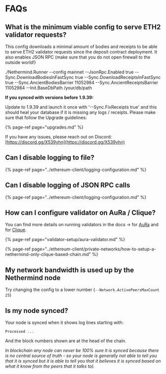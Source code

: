 # FAQs

## What is the minimum viable config to serve ETH2 validator requests?

This config downloads a minimal amount of bodies and receipts to be able to serve ETH2 validator requests since the deposit contract deployment. It also enables JSON RPC \(make sure that you do not open firewall to the outside world!\)

./Nethermind.Runner --config mainnet --JsonRpc.Enabled true --Sync.DownloadBodiesInFastSync true --Sync.DownloadReceiptsInFastSync true --Sync.AncientBodiesBarrier 11052984 --Sync.AncientReceiptsBarrier 11052984 --Init.BaseDbPath /your/db/path

**If you synced with versions before 1.9.39:**

Update to 1.9.39 and launch it once with '--Sync.FixReceipts true' and this should heal your database if it is missing any logs / receipts. Please make sure that follow the Upgrade guidelines:

{% page-ref page="upgrades.md" %}

If you have any issues, please reach out on Discord: [https://discord.gg/X539yhn](https://discord.gg/X539yhn)

## Can I disable logging to file?

{% page-ref page="../ethereum-client/logging-configuration.md" %}

## Can I disable logging of JSON RPC calls

{% page-ref page="../ethereum-client/logging-configuration.md" %}

## How can I configure validator on AuRa / Clique?

You can find more details on running validators in the docs -&gt; for [AuRa](https://docs.nethermind.io/nethermind/guides-and-helpers/validator-setup/aura-validator) and for [Clique](https://docs.nethermind.io/nethermind/ethereum-client/private-networks/how-to-setup-a-nethermind-only-clique-based-chain).

{% page-ref page="validator-setup/aura-validator.md" %}

{% page-ref page="../ethereum-client/private-networks/how-to-setup-a-nethermind-only-clique-based-chain.md" %}

## My network bandwidth is used up by the Nethermind node

Try changing the config to a lower number \(`--Network.ActivePeersMaxCount 25`\)

## Is my node synced?

Your node is synced when it shows log lines starting with:

`Processed ...`

And the block numbers shown are at the head of the chain.

_In blockchain any node can never be 100% sure it is synced because there is no central source of truth - so your node is generally not able to tell you that it is synced but it is able to tell you that it believes it is synced based on what it know from the peers that it talks to\)._

